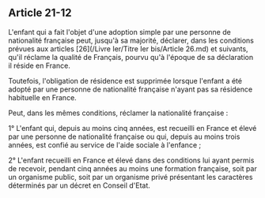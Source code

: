 Article 21-12
----
L'enfant qui a fait l'objet d'une adoption simple par une personne de
nationalité française peut, jusqu'à sa majorité, déclarer, dans les conditions
prévues aux articles [26](/Livre Ier/Titre Ier bis/Article 26.md) et suivants, qu'il réclame la qualité de Français,
pourvu qu'à l'époque de sa déclaration il réside en France.

Toutefois, l'obligation de résidence est supprimée lorsque l'enfant a été adopté
par une personne de nationalité française n'ayant pas sa résidence habituelle en
France.

Peut, dans les mêmes conditions, réclamer la nationalité française :

1° L'enfant qui, depuis au moins cinq années, est recueilli en France et élevé
par une personne de nationalité française ou qui, depuis au moins trois années,
est confié au service de l'aide sociale à l'enfance ;

2° L'enfant recueilli en France et élevé dans des conditions lui ayant permis de
recevoir, pendant cinq années au moins une formation française, soit par un
organisme public, soit par un organisme privé présentant les caractères
déterminés par un décret en Conseil d'Etat.

